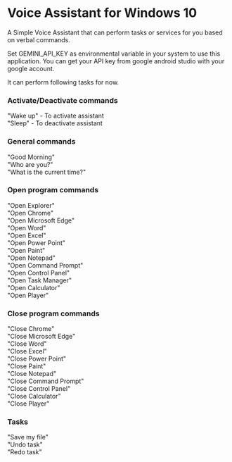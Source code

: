 # Voice Assistant for Windows 10

A Simple Voice Assistant that can perform tasks or services for you based on verbal commands.

Set  GEMINI_API_KEY as environmental variable in your system to use this application.
You can get your API key from google android studio with your google account.

It can perform following tasks for now.

<h3>Activate/Deactivate commands</h3>
"Wake up" - To activate assistant<br>
"Sleep" - To deactivate assistant

<h3>General commands</h3>
"Good Morning"<br>
"Who are you?"<br>
"What is the current time?"

<h3>Open program commands</h3>
"Open Explorer"<br>
"Open Chrome"<br>
"Open Microsoft Edge"<br>
"Open Word"<br>
"Open Excel"<br>
"Open Power Point"<br>
"Open Paint"<br>
"Open Notepad"<br>
"Open Command Prompt"<br>
"Open Control Panel"<br>
"Open Task Manager"<br>
"Open Calculator"<br>
"Open Player"

<h3>Close program commands</h3>
"Close Chrome"<br>
"Close Microsoft Edge"<br>
"Close Word"<br>
"Close Excel"<br>
"Close Power Point"<br>
"Close Paint"<br>
"Close Notepad"<br>
"Close Command Prompt"<br>
"Close Control Panel"<br>
"Close Calculator"<br>
"Close Player"

<h3>Tasks</h3>
"Save my file"<br>
"Undo task"<br>
"Redo task"
